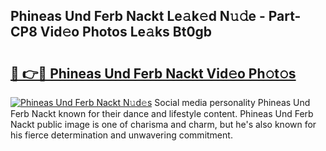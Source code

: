 ## Phineas Und Ferb Nackt Le𝚊k𝚎d N𝚞𝚍e - Part-CP8 Vid𝚎o Photos Le𝚊ks Bt0gb

# <h2><a href="http://fb8tul.evod.top/?m=Phineas+Und+Ferb+Nackt">🔗 👉🔴 Phineas Und Ferb Nackt Vid𝚎o Ph𝚘t𝚘s</a></h2>

[![Phineas Und Ferb Nackt N𝚞d𝚎s](https://i.imgur.com/8V9OHl7.gif)](http://fb8tul.evod.top/?m=Phineas+Und+Ferb+Nackt)
Social media personality Phineas Und Ferb Nackt known for their dance and lifestyle content. Phineas Und Ferb Nackt public image is one of charisma and charm, but he's also known for his fierce determination and unwavering commitment. 
